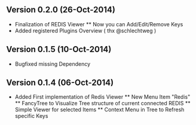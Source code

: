 ## Version 0.2.0 (26-Oct-2014)
* Finalization of REDIS Viewer
** Now you can Add/Edit/Remove Keys
* Added registered Plugins Overview ( thx @schlechtweg )

## Version 0.1.5 (10-Oct-2014)
* Bugfixed missing Dependency

## Version 0.1.4 (06-Oct-2014)
* Added First implementation of Redis Viewer
** New Menu Item "Redis"
** FancyTree to Visualize Tree structure of current connected REDIS
** Simple Viewer for selected Items
** Context Menu in Tree to Refresh specific Keys
